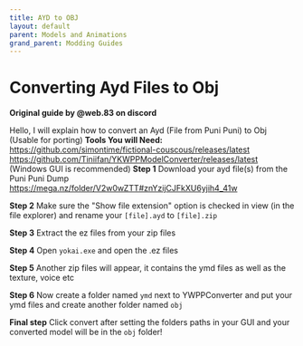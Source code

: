 ```yaml
---
title: AYD to OBJ
layout: default
parent: Models and Animations
grand_parent: Modding Guides
---
```

# Converting Ayd Files to Obj

**Original guide by @web.83 on discord**

Hello, I will explain how to convert an Ayd (File from Puni Puni) to Obj (Usable for porting)
__Tools You will Need:__
https://github.com/simontime/fictional-couscous/releases/latest
https://github.com/Tiniifan/YKWPPModelConverter/releases/latest (Windows GUI is recommended)
__Step 1__
Download your ayd file(s) from the Puni Puni Dump https://mega.nz/folder/V2w0wZTT#znYzijCJFkXU6yjih4_41w

__Step 2__
Make sure the "Show file extension" option is checked in view (in the file explorer) and rename your ``[file].ayd`` to ``[file].zip``

__Step 3__
Extract the ez files from your zip files

__Step 4__
Open ``yokai.exe`` and open the .ez files

__Step 5__
Another zip files will appear, it contains the ymd files as well as the texture, voice etc

__Step 6__
Now create a folder named ``ymd`` next to YWPPConverter and put your ymd files and create another folder named ``obj`` 

__Final step__
Click convert after setting the folders paths in your GUI and your converted model will be in the ``obj`` folder!
